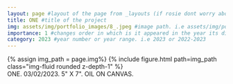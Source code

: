```yaml
---
layout: page #layout of the page from _layouts (if rosie dont worry about this)
title: ONE #title of the project
img: assets/img/portfolio_images/8_.jpeg #image path. i.e assets/img/portfolio_images/1_.jpg
importance: 1 #changes order in which is it appeared in the year its displayed in
category: 2023 #year number or year range. i.e 2023 or 2022-2023
---
```


<div class="row">
    <div class="col-sm mt-3 mt-md-0">
        {% assign img_path = page.img%}
        {% include figure.html path=img_path  class="img-fluid rounded z-depth-1" %}
    </div>
</div>
<div class="caption">
    ONE. 03/02/2023. 5" X 7". OIL ON CANVAS. 
</div>
